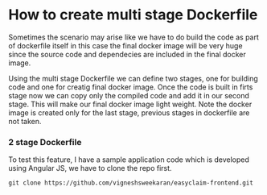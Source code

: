 # How to create multi stage Dockerfile

Sometimes the scenario may arise like we have to do build the code as part of dockerfile itself in this case the final docker image will be very huge since the source code and dependecies are included in the final docker image.

Using the multi stage Dockerfile we can define two stages, one for building code and one for creatig final docker image. Once the code is built in firts stage now we can copy only the compiled code and add it in our second stage. This will make our final docker image light weight. Note the docker image is created only for the last stage, previous stages in dockerfile are not taken.

### 2 stage Dockerfile
To test this feature, I have a sample application code which is developed using Angular JS, we have to clone the repo first.
```
git clone https://github.com/vigneshsweekaran/easyclaim-frontend.git
```




